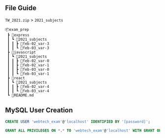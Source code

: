 ## File Guide
`TW_2021.zip` > `2021_subjects`
```
📦exam_prep
 ┣ 📂express
 ┃ ┗ 📂2021_subjects
 ┃ ┃ ┣ 📂feb-02_var-3
 ┃ ┃ ┗ 📂feb-03_var-3
 ┣ 📂javascript
 ┃ ┗ 📂2021_subjects
 ┃ ┃ ┣ 📂feb-02_var-0
 ┃ ┃ ┣ 📂feb-02_var-1
 ┃ ┃ ┣ 📂feb-03_var-0
 ┃ ┃ ┗ 📂feb-03_var-1
 ┣ 📂react
 ┃ ┗ 📂2021_subjects
 ┃ ┃ ┣ 📂feb-02_var-4
 ┃ ┃ ┗ 📂feb-03_var-4
 ┗ 📜README.md
```
## MySQL User Creation
```sql
CREATE USER 'webtech_exam'@'localhost' IDENTIFIED BY '[password]';

GRANT ALL PRIVILEGES ON *.* TO 'webtech_exam'@'localhost' WITH GRANT OPTION;
```